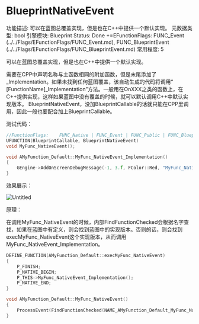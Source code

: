 # BlueprintNativeEvent

功能描述: 可以在蓝图总覆盖实现，但是也在C++中提供一个默认实现。
元数据类型: bool
引擎模块: Blueprint
Status: Done
+=EFunctionFlags: FUNC_Event (../../Flags/EFunctionFlags/FUNC_Event.md), FUNC_BlueprintEvent (../../Flags/EFunctionFlags/FUNC_BlueprintEvent.md)
常用程度: 5

可以在蓝图总覆盖实现，但是也在C++中提供一个默认实现。

需要在CPP中声明名称与主函数相同的附加函数，但是末尾添加了_Implementation。如果未找到任何蓝图覆盖，该自动生成的代码将调用“ [FunctionName]_Implementation”方法。一般用在OnXXX之类的函数上，在C++提供实现，这样如果蓝图中没有覆盖的时候，就可以默认调用C++中默认实现版本。
BlueprintNativeEvent，没加BlueprintCallable的话就只能在CPP里调用，因此一般也要配合加上BlueprintCallable。

测试代码：

```cpp
//FunctionFlags:	FUNC_Native | FUNC_Event | FUNC_Public | FUNC_BlueprintCallable | FUNC_BlueprintEvent 
UFUNCTION(BlueprintCallable, BlueprintNativeEvent)
void MyFunc_NativeEvent();

void AMyFunction_Default::MyFunc_NativeEvent_Implementation()
{
	GEngine->AddOnScreenDebugMessage(-1, 3.f, FColor::Red, "MyFunc_NativeEvent_Implementation");
}
```

效果展示：

![Untitled](BlueprintNativeEvent/Untitled.png)

原理：

在调用MyFunc_NativeEvent的时候，内部FindFunctionChecked会根据名字查找，如果在蓝图中有定义，则会找到蓝图中的实现版本。否则的话，则会找到execMyFunc_NativeEvent这个实现版本，从而调用MyFunc_NativeEvent_Implementation。

```cpp
DEFINE_FUNCTION(AMyFunction_Default::execMyFunc_NativeEvent)
{
	P_FINISH;
	P_NATIVE_BEGIN;
	P_THIS->MyFunc_NativeEvent_Implementation();
	P_NATIVE_END;
}

void AMyFunction_Default::MyFunc_NativeEvent()
{
	ProcessEvent(FindFunctionChecked(NAME_AMyFunction_Default_MyFunc_NativeEvent),NULL);
}
```